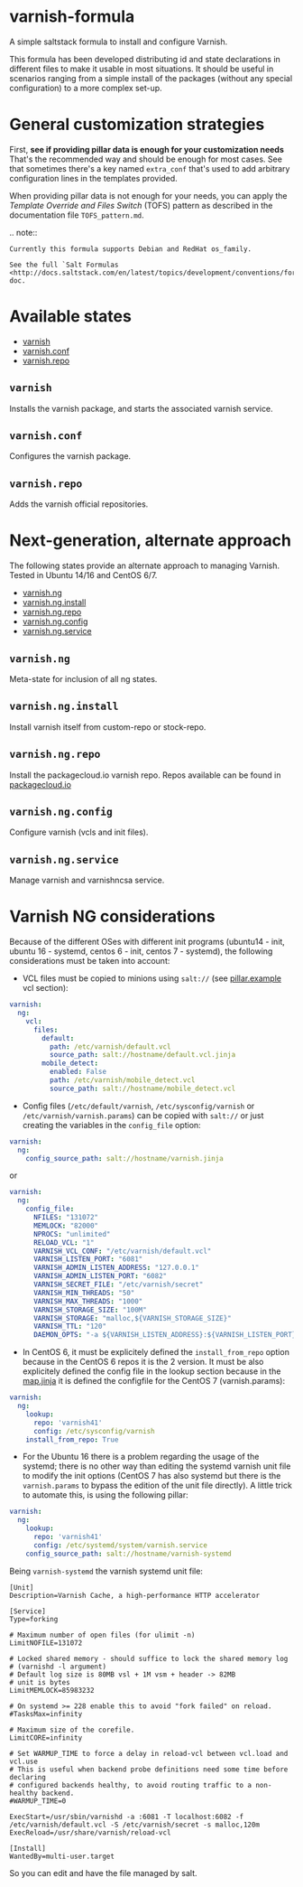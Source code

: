 varnish-formula
===============

A simple saltstack formula to install and configure Varnish.

This formula has been developed distributing id and state declarations in
different files to make it usable in most situations. It should be useful in
scenarios ranging from a simple install of the packages (without any special
configuration) to a more complex set-up.

General customization strategies
================================

First, **see if providing pillar data is enough for your customization needs**
That's the recommended way and should be enough for most cases. See that
sometimes there's a key named `extra_conf` that's used to add arbitrary
configuration lines in the templates provided.

When providing pillar data is not enough for your needs, you can apply the
_Template Override and Files Switch_ (TOFS) pattern as described in the
documentation file `TOFS_pattern.md`.

.. note::

    Currently this formula supports Debian and RedHat os_family.

    See the full `Salt Formulas
    <http://docs.saltstack.com/en/latest/topics/development/conventions/formulas.html>`_ doc.

Available states
================

* [varnish](#varnish)
* [varnish.conf](#varnish.conf)
* [varnish.repo](#varnish.repo)

``varnish``
-----------

Installs the varnish package, and starts the associated varnish service.

``varnish.conf``
----------------

Configures the varnish package.

``varnish.repo``
----------------

Adds the varnish official repositories.

Next-generation, alternate approach
===================================
The following states provide an alternate approach to managing Varnish. Tested in Ubuntu 14/16 and CentOS 6/7.

* [varnish.ng](#varnish.ng)
* [varnish.ng.install](#varnish.ng.install)
* [varnish.ng.repo](#varnish.ng.repo)
* [varnish.ng.config](#varnish.ng.config)
* [varnish.ng.service](#varnish.ng.service)

``varnish.ng``
--------------
Meta-state for inclusion of all ng states.

``varnish.ng.install``
----------------------
Install varnish itself from custom-repo or stock-repo.

``varnish.ng.repo``
-------------------
Install the packagecloud.io varnish repo. Repos available can be found in [packagecloud.io](https://packagecloud.io/varnishcache)

``varnish.ng.config``
----------
Configure varnish (vcls and init files).

``varnish.ng.service``
-----------
Manage varnish and varnishncsa service.

Varnish NG considerations
=========================
Because of the different OSes with different init programs (ubuntu14 - init, ubuntu 16 - systemd, centos 6 - init, centos 7 - systemd), the following considerations must be taken into account:

* VCL files must be copied to minions using `salt://` (see [pillar.example](pillar.example) vcl section):

```yaml
varnish:
  ng:
    vcl:
      files:
        default:
          path: /etc/varnish/default.vcl
          source_path: salt://hostname/default.vcl.jinja
        mobile_detect:
          enabled: False
          path: /etc/varnish/mobile_detect.vcl
          source_path: salt://hostname/mobile_detect.vcl

```


* Config files (`/etc/default/varnish`, `/etc/sysconfig/varnish` or `/etc/varnish/varnish.params`) can be copied with `salt://` or just creating the variables in the `config_file` option:

```yaml
varnish:
  ng:
    config_source_path: salt://hostname/varnish.jinja
```

or

```yaml
varnish:
  ng:
    config_file:
      NFILES: "131072"
      MEMLOCK: "82000"
      NPROCS: "unlimited"
      RELOAD_VCL: "1"
      VARNISH_VCL_CONF: "/etc/varnish/default.vcl"
      VARNISH_LISTEN_PORT: "6081"
      VARNISH_ADMIN_LISTEN_ADDRESS: "127.0.0.1"
      VARNISH_ADMIN_LISTEN_PORT: "6082"
      VARNISH_SECRET_FILE: "/etc/varnish/secret"
      VARNISH_MIN_THREADS: "50"
      VARNISH_MAX_THREADS: "1000"
      VARNISH_STORAGE_SIZE: "100M"
      VARNISH_STORAGE: "malloc,${VARNISH_STORAGE_SIZE}"
      VARNISH_TTL: "120"
      DAEMON_OPTS: "-a ${VARNISH_LISTEN_ADDRESS}:${VARNISH_LISTEN_PORT} -f ${VARNISH_VCL_CONF} -T ${VARNISH_ADMIN_LISTEN_ADDRESS}:${VARNISH_ADMIN_LISTEN_PORT} -p thread_pool_min=${VARNISH_MIN_THREADS} -p thread_pool_max=${VARNISH_MAX_THREADS} -S ${VARNISH_SECRET_FILE} -s ${VARNISH_STORAGE}"
```

* In CentOS 6, it must be explicitely defined the `install_from_repo` option because in the CentOS 6 repos it is the 2 version. It must be also explicitely defined the config file in the lookup section because in the [map.jinja](varnish/ng/map.jinja) it is defined the configfile for the CentOS 7 (varnish.params):

```yaml
varnish:
  ng:
    lookup:
      repo: 'varnish41'
      config: /etc/sysconfig/varnish
    install_from_repo: True
```

* For the Ubuntu 16 there is a problem regarding the usage of the systemd; there is no other way than editing the systemd varnish unit file to modify the init options (CentOS 7 has also systemd but there is the `varnish.params` to bypass the edition of the unit file directly). A little trick to automate this, is using the following pillar:

```yaml
varnish:
  ng:
    lookup:
      repo: 'varnish41'
      config: /etc/systemd/system/varnish.service
    config_source_path: salt://hostname/varnish-systemd
```

Being `varnish-systemd` the varnish systemd unit file:

```
[Unit]
Description=Varnish Cache, a high-performance HTTP accelerator

[Service]
Type=forking

# Maximum number of open files (for ulimit -n)
LimitNOFILE=131072

# Locked shared memory - should suffice to lock the shared memory log
# (varnishd -l argument)
# Default log size is 80MB vsl + 1M vsm + header -> 82MB
# unit is bytes
LimitMEMLOCK=85983232

# On systemd >= 228 enable this to avoid "fork failed" on reload.
#TasksMax=infinity

# Maximum size of the corefile.
LimitCORE=infinity

# Set WARMUP_TIME to force a delay in reload-vcl between vcl.load and vcl.use
# This is useful when backend probe definitions need some time before declaring
# configured backends healthy, to avoid routing traffic to a non-healthy backend.
#WARMUP_TIME=0

ExecStart=/usr/sbin/varnishd -a :6081 -T localhost:6082 -f /etc/varnish/default.vcl -S /etc/varnish/secret -s malloc,120m
ExecReload=/usr/share/varnish/reload-vcl

[Install]
WantedBy=multi-user.target
```

So you can edit and have the file managed by salt.
